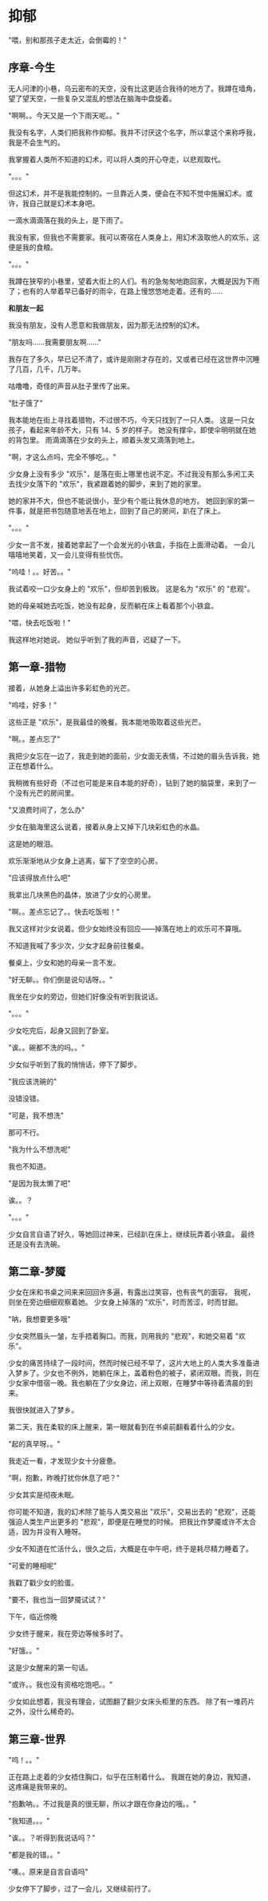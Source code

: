 # 抑郁

"喂，别和那孩子走太近，会倒霉的！"

## 序章-今生

无人问津的小巷，乌云密布的天空，没有比这更适合我待的地方了。我蹲在墙角，望了望天空，一些复杂又混乱的想法在脑海中盘旋着。

"啊啊。。今天又是一个下雨天呢。。"

我没有名字，人类们把我称作抑郁。我并不讨厌这个名字，所以拿这个来称呼我，我是不会生气的。

我掌握着人类所不知道的幻术，可以将人类的开心夺走，以悲观取代。

"。。。"

但这幻术，并不是我能控制的。一旦靠近人类，便会在不知不觉中施展幻术。或许，我自己就是幻术本身吧。

一滴水滴滴落在我的头上，是下雨了。

我没有家，但我也不需要家。我可以寄宿在人类身上，用幻术汲取他人的欢乐，这便是我的食粮。

"。。。"

我蹲在狭窄的小巷里，望着大街上的人们。有的急匆匆地跑回家，大概是因为下雨了；也有的人举着早已备好的雨伞，在路上慢悠悠地走着。还有的……

**和朋友一起**

我没有朋友，没有人愿意和我做朋友，因为那无法控制的幻术。

"朋友吗……我需要朋友啊……"

我存在了多久，早已记不清了，或许是刚刚才存在的，又或者已经在这世界中沉睡了几百，几千，几万年。

咕噜噜，奇怪的声音从肚子里传了出来。

"肚子饿了"

我本能地在街上寻找着猎物，不过很不巧，今天只找到了一只人类。
这是一只女孩子，看起来年龄不大，只有 14、5 岁的样子。
她没有撑伞，即使伞明明就在她的背包里。
雨滴滴落在少女的头上，顺着头发又滴落到地上。

"啊，才这么点吗，完全不够吃。。"

少女身上没有多少 "欢乐"，是落在街上哪里也说不定。不过我没有那么多闲工夫去找少女落下的 "欢乐"，我紧跟着她的脚步，来到了她的家里。

她的家并不大，但也不能说很小，至少有个能让我休息的地方。
她回到家的第一件事，就是把书包随意地丢在地上，回到了自己的房间，趴在了床上。

"。。。"

少女一言不发，接着她拿起了一个会发光的小铁盒，手指在上面滑动着。
一会儿嘻嘻地笑着，又一会儿变得有些忧伤。

"呜哇！。。好苦。。"

我试着咬一口少女身上的 "欢乐"，但却苦到极致。
这是名为 "欢乐" 的 "悲观"。

她的母亲喊她去吃饭，她没有起身，反而躺在床上看着那个小铁盒。

"喂，快去吃饭啦！"

我这样地对她说。
她似乎听到了我的声音，迟疑了一下。

## 第一章-猎物

接着，从她身上溢出许多彩虹色的光芒。

"呜哇，好多！"

这些正是 "欢乐"，是我最佳的晚餐。我本能地吸取着这些光芒。

"啊。。差点忘了"

我把少女忘在一边了，我走到她的面前，少女面无表情，不过她的眉头告诉我，她正在想着什么。

我稍微有些好奇（不过也可能是来自本能的好奇），钻到了她的脑袋里，来到了一个没有光芒的房间里。

"又浪费时间了，怎么办"

少女在脑海里这么说着，接着从身上又掉下几块彩虹色的水晶。

这是她的眼泪。

欢乐渐渐地从少女身上逃离，留下了空空的心房。

"应该得放点什么吧"

我拿出几块黑色的晶体，放进了少女的心房里。

"啊。。差点忘记了。。快去吃饭啦！"

我又这样对少女说着。但少女始终没有回应——掉落在地上的欢乐可不算哦。

不知道我喊了多少次，少女才起身前往餐桌。

餐桌上，少女和她的母亲一言不发。

"好无聊。。你们倒是说句话呀。。"

我坐在少女的旁边，但她们好像没有听到我说话。

"。。。"

少女吃完后，起身又回到了卧室。

"诶。。碗都不洗的吗。。"

少女似乎听到了我的悄悄话，停下了脚步。

"我应该洗碗的"

没错没错。

"可是，我不想洗"

那可不行。

"我为什么不想洗呢"

我也不知道。

"是因为我太懒了吧"

诶。。？

"。。。"

少女自言自语了好久，等她回过神来，已经趴在床上，继续玩弄着小铁盒。
最终还是没有去洗碗。

## 第二章-梦魇

少女在床和书桌之间来来回回许多遍，有露出过笑容，也有丧气的面容。
我呢，则坐在旁边细细观察着她。
少女身上掉落的 "欢乐"，时而苦涩，时而甘甜。

"呐，我想要更多哦"

少女突然眉头一皱，左手捂着胸口。而我，则用我的 "悲观"，和她交易着 "欢乐"。

少女的痛苦持续了一段时间，然而时候已经不早了，这片大地上的人类大多准备进入梦乡了。少女也不例外，她躺在床上，盖着粉色的被子，紧闭双眼。而我，则在少女家中借宿一晚。我也躺在了少女身边，闭上双眼，在睡梦中等待着清晨的到来。

我很快就进入了梦乡。

第二天，我在柔软的床上醒来，第一眼就看到在书桌前翻看着什么的少女。

"起的真早呀。。"

我走近一看，才发现少女十分疲惫。

"啊，抱歉，昨晚打扰你休息了吧？"

少女其实是彻夜未眠。

你可能不知道，我的幻术除了能与人类交易出 "欢乐"，交易出去的 "悲观"，还能强迫人类生产出更多的 "悲观"，即便是在睡觉的时候。
把我比作梦魇或许不太合适，因为并没有入睡呀。

少女不知道在忙活什么，很久之后，大概是在中午吧，终于是耗尽精力睡着了。

"可爱的睡相呢"

我戳了戳少女的脸蛋。

"要不，我也当一回梦魇试试？"

下午，临近傍晚

少女终于醒来，我在旁边等候多时了。

"好饿。。"

这是少女醒来的第一句话。

"或许。。我也没有资格吃饱吧。。"

少女如此想着，我没有理会，试图翻了翻少女床头柜里的东西。
除了有一堆药片之外，没什么稀奇的。

## 第三章-世界

"呜！。。"

正在路上走着的少女捂住胸口，似乎在压制着什么。
我跟在她的身边，我知道，这疼痛是我带来的。

"抱歉呐。。不过我是真的很无聊，所以才跟在你身边的哦。。"

"我知道。。。"

"诶。。？听得到我说话吗？"

"都是我的错。。"

"噢。。原来是自言自语吗"

少女停下了脚步，过了一会儿，又继续前行了。